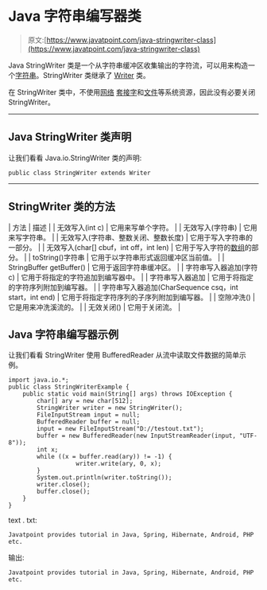 # Java 字符串编写器类

> 原文:[https://www.javatpoint.com/java-stringwriter-class](https://www.javatpoint.com/java-stringwriter-class)

Java StringWriter 类是一个从字符串缓冲区收集输出的字符流，可以用来构造一个[字符串](java-string)。StringWriter 类继承了 [Writer](java-writer-class) 类。

在 StringWriter 类中，不使用[网络](java-networking) [套接字](socket-programming)和[文件](java-file-class)等系统资源，因此没有必要关闭 StringWriter。

* * *

## Java StringWriter 类声明

让我们看看 Java.io.StringWriter 类的声明:

```
public class StringWriter extends Writer

```

* * *

## StringWriter 类的方法

| 方法 | 描述 |
| 无效写入(int c) | 它用来写单个字符。 |
| 无效写入(字符串) | 它用来写字符串。 |
| 无效写入(字符串、整数关闭、整数长度) | 它用于写入字符串的一部分。 |
| 无效写入(char[] cbuf，int off，int len) | 它用于写入字符的[数组](array-in-java)的部分。 |
| toString()字符串 | 它用于以字符串形式返回缓冲区当前值。 |
| StringBuffer getBuffer() | 它用于返回字符串缓冲区。 |
| 字符串写入器追加(字符 c) | 它用于将指定的字符追加到编写器中。 |
| 字符串写入器追加 | 它用于将指定的字符序列附加到编写器。 |
| 字符串写入器追加(CharSequence csq，int start，int end) | 它用于将指定字符序列的子序列附加到编写器。 |
| 空隙冲洗() | 它是用来冲洗溪流的。 |
| 无效关闭() | 它用于关闭流。 |

## Java 字符串编写器示例

让我们看看 StringWriter 使用 BufferedReader 从流中读取文件数据的简单示例。

```
import java.io.*;
public class StringWriterExample {
	public static void main(String[] args) throws IOException {
		char[] ary = new char[512];
		StringWriter writer = new StringWriter();
		FileInputStream input = null;
		BufferedReader buffer = null;
		input = new FileInputStream("D://testout.txt");
		buffer = new BufferedReader(new InputStreamReader(input, "UTF-8"));
		int x;
		while ((x = buffer.read(ary)) != -1) {
                   writer.write(ary, 0, x);
		}
		System.out.println(writer.toString());		
		writer.close();
		buffer.close();
    }
}

```

text . txt:

```
Javatpoint provides tutorial in Java, Spring, Hibernate, Android, PHP etc.

```

输出:

```
Javatpoint provides tutorial in Java, Spring, Hibernate, Android, PHP etc.

```